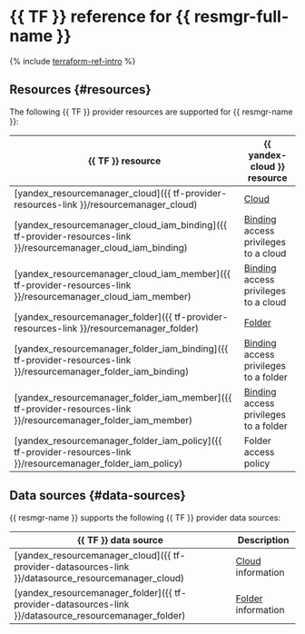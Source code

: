 # {{ TF }} reference for {{ resmgr-full-name }}

{% include [terraform-ref-intro](../_includes/terraform-ref-intro.md) %}

## Resources {#resources}

The following {{ TF }} provider resources are supported for {{ resmgr-name }}:

| **{{ TF }} resource** | **{{ yandex-cloud }} resource** |
| --- | --- |
| [yandex_resourcemanager_cloud]({{ tf-provider-resources-link }}/resourcemanager_cloud) | [Cloud](./concepts/resources-hierarchy.md#cloud)  |
| [yandex_resourcemanager_cloud_iam_binding]({{ tf-provider-resources-link }}/resourcemanager_cloud_iam_binding) | [Binding](../iam/concepts/access-control/index.md#access-bindings) access privileges to a cloud |
| [yandex_resourcemanager_cloud_iam_member]({{ tf-provider-resources-link }}/resourcemanager_cloud_iam_member) | [Binding](../iam/concepts/access-control/index.md#access-bindings) access privileges to a cloud |
| [yandex_resourcemanager_folder]({{ tf-provider-resources-link }}/resourcemanager_folder) | [Folder](./concepts/resources-hierarchy.md#folder) |
| [yandex_resourcemanager_folder_iam_binding]({{ tf-provider-resources-link }}/resourcemanager_folder_iam_binding) | [Binding](../iam/concepts/access-control/index.md#access-bindings) access privileges to a folder |
| [yandex_resourcemanager_folder_iam_member]({{ tf-provider-resources-link }}/resourcemanager_folder_iam_member) | [Binding](../iam/concepts/access-control/index.md#access-bindings) access privileges to a folder |
| [yandex_resourcemanager_folder_iam_policy]({{ tf-provider-resources-link }}/resourcemanager_folder_iam_policy) | Folder access policy |

## Data sources {#data-sources}

{{ resmgr-name }} supports the following {{ TF }} provider data sources:

| **{{ TF }} data source** | **Description** |
| --- | --- |
| [yandex_resourcemanager_cloud]({{ tf-provider-datasources-link }}/datasource_resourcemanager_cloud) | [Cloud](./concepts/resources-hierarchy.md#cloud) information |
| [yandex_resourcemanager_folder]({{ tf-provider-datasources-link }}/datasource_resourcemanager_folder) | [Folder](./concepts/resources-hierarchy.md#folder) information |